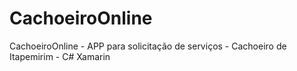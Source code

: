 # CachoeiroOnline
CachoeiroOnline - APP para solicitação de serviços - Cachoeiro de Itapemirim - C# Xamarin
